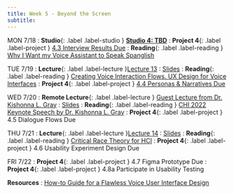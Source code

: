 ```yaml
---
title: Week 5 - Beyond the Screen
subtitle: 
---
```


MON 7/18
: **Studio**{: .label .label-studio } [**Studio 4: TBD**](#)
: **Project 4**{: .label .label-project } [4.3 Interview Results Due](https://docs.google.com/document/d/1EXzERZ7lBEhtPJg8pLuv9EcLn-JCeEzRtZX8mVKX2HU/edit#heading=h.qvdjn7wknnvi)
: **Reading**{: .label .label-reading } [Why I Want my Voice Assistant to Speak Spanglish](https://www.youtube.com/watch?v=ohXfjysQhx8)



TUE 7/19
: **Lecture**{: .label .label-lecture }[Lecture 13](https://bcourses.berkeley.edu/courses/1515859/external_tools/78985)
	: [Slides](https://drive.google.com/drive/folders/1QaZaZay39VsE3DDVGFWscu2TYw-M21s2?usp=sharing)
: **Reading**{: .label .label-reading } [Creating Voice Interaction Flows. UX Design for Voice Interfaces](https://uxdesign.cc/ux-design-for-voice-interfaces-part-ii-3b0056020cd3)
: **Project 4**{: .label .label-project } [4.4 Personas & Narratives Due](https://docs.google.com/document/d/1EXzERZ7lBEhtPJg8pLuv9EcLn-JCeEzRtZX8mVKX2HU/edit#heading=h.3rj8duhyem64)

WED 7/20
: **Remote Lecture**{: .label .label-lecture } [Guest Lecture from Dr. Kishonna L. Gray](http://www.kishonnagray.com/)
	: [Slides](https://drive.google.com/drive/folders/1QaZaZay39VsE3DDVGFWscu2TYw-M21s2?usp=sharing)
: **Reading**{: .label .label-reading } [CHI 2022 Keynote Speech by Dr. Kishonna L. Gray](https://youtu.be/JjyJTCmpNH0?t=2308)
: **Project 4**{: .label .label-project } 4.5 Dialogue Flows Due


THU 7/21
: **Lecture**{: .label .label-lecture }[Lecture 14](https://bcourses.berkeley.edu/courses/1515859/external_tools/78985)
	: [Slides](https://drive.google.com/drive/folders/1QaZaZay39VsE3DDVGFWscu2TYw-M21s2?usp=sharing)
: **Reading**{: .label .label-reading } [Critical Race Theory for HCI](https://drive.google.com/file/d/1p5734QctpLA-8IYUF2-hY6A9SgxINXg5/view)
: **Project 4**{: .label .label-project } 4.6 Usability Experiment Design Due

FRI 7/22
: **Project 4**{: .label .label-project } 4.7 Figma Prototype Due
: **Project 4**{: .label .label-project } 4.8a Participate in Usability Testing 


**Resources**
: [How-to Guide for a Flawless Voice User Interface Design](https://appinventiv.com/blog/voice-user-interface-design/)
